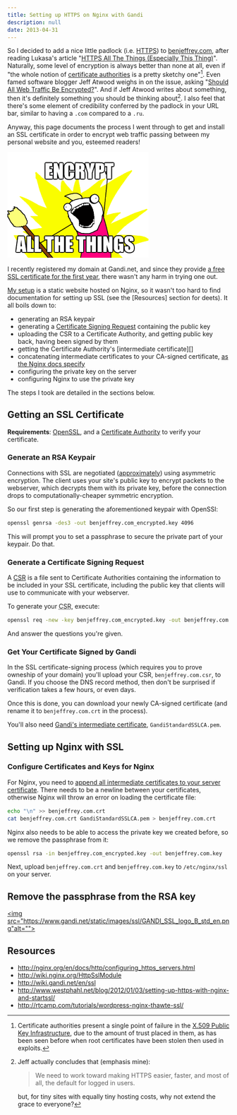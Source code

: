 ```yaml
---
title: Setting up HTTPS on Nginx with Gandi
description: null
date: 2013-04-31
---
```


So I decided to add a nice little padlock (i.e. [HTTPS][]) to
[benjeffrey.com][], after reading Lukasa's article "[HTTPS All The Things
(Especially This Thing)][lukasa]". Naturally, some level of encryption is
always better than none at all, even if "the whole notion of [certificate
authorities][CA] is a pretty sketchy one"[^CAs]. Even famed software
blogger Jeff Atwood weighs in on the issue, asking "[Should All Web
Traffic Be Encrypted?][]". And if Jeff Atwood writes about something,
then it's definitely something you should be thinking about[^ch]. I also
feel that there's some element of credibility conferred by the padlock in
your URL bar, similar to having a `.com` compared to a `.ru`.

Anyway, this page documents the process I went through to get and install
an SSL certificate in order to encrypt web traffic passing between my
personal website and you, esteemed readers!

![Requisite meme.](/images/encrypt-all-the-things.png)

I recently registered my domain at Gandi.net, and since they provide [a
free SSL certificate for the first year][Gandi SSL], there wasn't any
harm in trying one out.

[My setup][building] is a static website hosted on Nginx, so it wasn't
too hard to find documentation for setting up SSL (see the [Resources]
section for deets). It all boils down to:

* generating an RSA keypair
* generating a [Certificate Signing Request][CSR]
    containing the public key
* uploading the CSR to a Certificate Authority, and getting public key
    back, having been signed by them
* getting the Certificate Authority's [intermediate certificate][]
* concatenating intermediate certificates to your CA-signed certificate,
    [as the Nginx docs specify][HttpSsl]
* configuring the private key on the server
* configuring Nginx to use the private key

The steps I took are detailed in the sections below.


Getting an SSL Certificate
--------------------------

**Requirements**: [OpenSSL](https://www.openssl.org/), and a [Certificate
Authority][CA] to verify your certificate.

### Generate an RSA Keypair

Connections with SSL are negotiated ([approximately][ssl]) using
asymmetric encryption. The client uses your site's public key to encrypt
packets to the webserver, which decrypts them with its private key,
before the connection drops to computationally-cheaper symmetric
encryption.

So our first step is generating the aforementioned keypair with OpenSSl:

```bash
openssl genrsa -des3 -out benjeffrey.com_encrypted.key 4096
```

This will prompt you to set a passphrase to secure the private part of your keypair. Do that.


### Generate a Certificate Signing Request

A [CSR] is a file sent to Certificate Authorities containing the
information to be included in your SSL certificate, including the public
key that clients will use to communicate with your webserver.

To generate your <abbr title="Certificate Signing Request">CSR</abbr>,
execute:

```bash
openssl req -new -key benjeffrey.com_encrypted.key -out benjeffrey.com.csr
```

And answer the questions you're given.


### Get Your Certificate Signed by Gandi

In the SSL certificate-signing process (which requires you to prove
owneship of your domain) you'll upload your CSR, `benjeffrey.com.csr`, to
Gandi. If you choose the DNS record method, then don't be surprised if
verification takes a few hours, or even days.

Once this is done, you can download your newly CA-signed certificate (and
rename it to `benjeffrey.com.crt` in the process).

You'll also need [Gandi's intermediate certificate][Gandi cert],
`GandiStandardSSLCA.pem`.


Setting up Nginx with SSL
-------------------------

### Configure Certificates and Keys for Nginx

For Nginx, you need to [append all intermediate certificates to your
server certificate][HttpSsl]. There needs to be a newline between
your certificates, otherwise Nginx will throw an error on loading
the certificate file:

```bash
echo "\n" >> benjeffrey.com.crt
cat benjeffrey.com.crt GandiStandardSSLCA.pem > benjeffrey.com.crt
```

Nginx also needs to be able to access the private key we created before,
so we remove the passphrase from it:

```bash
openssl rsa -in benjeffrey.com_encrypted.key -out benjeffrey.com.key
```

Next, upload `benjeffrey.com.crt` and `benjeffrey.com.key`
to `/etc/nginx/ssl` on your server.






Remove the passphrase from the RSA key
--------------------------------------




<a href="https://www.gandi.net/ssl/secured/benjeffrey.com/30951/ccb4de3b85"><img src="https://www.gandi.net/static/images/ssl/GANDI_SSL_logo_B_std_en.png"alt=""></a>

Resources
---------

* http://nginx.org/en/docs/http/configuring_https_servers.html
* http://wiki.nginx.org/HttpSslModule
* http://wiki.gandi.net/en/ssl
* http://www.westphahl.net/blog/2012/01/03/setting-up-https-with-nginx-and-startssl/
* http://rtcamp.com/tutorials/wordpress-nginx-thawte-ssl/


<!-- footnotes -->

[^CAs]: Certificate authorities present a single point of failure in
    the [X.509 Public Key Infrastructure][x509], due to the amount
    of trust placed in them, as has been seen before when
    root certificates have been stolen then used in exploits.
[^ch]: Jeff actually concludes that (emphasis mine):

    > We need to work toward making HTTPS easier, faster,
    > and most of all, the default for logged in users.

    but, for tiny sites with equally tiny hosting costs, why not extend
    the grace to everyone?



<!-- links -->

[CSR]: http://en.wikipedia.org/wiki/Certificate_signing_request "Certificate Signing Request"
[HttpSsl]: http://wiki.nginx.org/HttpSslModule
[nginx https]: http://nginx.org/en/docs/http/configuring_https_servers.html
[Gandi cert]: http://wiki.gandi.net/en/ssl/intermediate
[lukasa]: https://lukasa.co.uk/2013/03/HTTPS_All_The_Things/
[HTTPS]: http://en.wikipedia.org/wiki/HTTP_Secure
[benjeffrey.com]: https://benjeffrey.com
[Gandi]: https://www.gandi.net/
[Gandi SSL]: https://www.gandi.net/domain/ssl
[building]: https://benjeffrey.com/posts/building-benjeffrey.com-with-hakyll
[verify]: https://www.gandi.net/ssl/secured/benjeffrey.com/30951/ccb4de3b85
[Should All Web Traffic Be Encrypted?]: http://www.codinghorror.com/blog/2012/02/should-all-web-traffic-be-encrypted.html
[CA]: http://en.wikipedia.org/wiki/Certificate_authority
[x509]: http://en.wikipedia.org/wiki/X.509
[ssl]: http://en.wikipedia.org/wiki/Secure_Sockets_Layer#Simple_TLS_handshake
